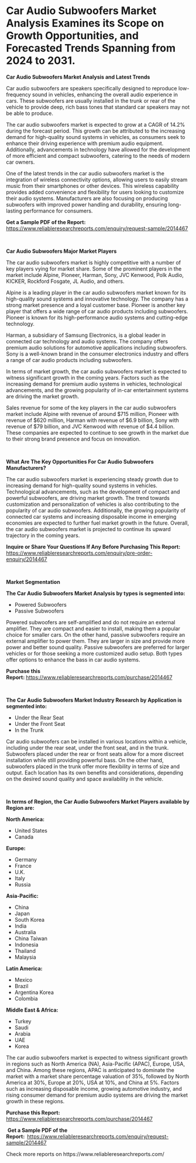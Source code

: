 <p><h1>Car Audio Subwoofers Market Analysis Examines its Scope on Growth Opportunities, and Forecasted Trends Spanning from 2024 to 2031.</h1></p><p><strong>Car Audio Subwoofers Market Analysis and Latest Trends</strong></p>
<p><p>Car audio subwoofers are speakers specifically designed to reproduce low-frequency sound in vehicles, enhancing the overall audio experience in cars. These subwoofers are usually installed in the trunk or rear of the vehicle to provide deep, rich bass tones that standard car speakers may not be able to produce.</p><p>The car audio subwoofers market is expected to grow at a CAGR of 14.2% during the forecast period. This growth can be attributed to the increasing demand for high-quality sound systems in vehicles, as consumers seek to enhance their driving experience with premium audio equipment. Additionally, advancements in technology have allowed for the development of more efficient and compact subwoofers, catering to the needs of modern car owners.</p><p>One of the latest trends in the car audio subwoofers market is the integration of wireless connectivity options, allowing users to easily stream music from their smartphones or other devices. This wireless capability provides added convenience and flexibility for users looking to customize their audio systems. Manufacturers are also focusing on producing subwoofers with improved power handling and durability, ensuring long-lasting performance for consumers.</p></p>
<p><strong>Get a Sample PDF of the Report:&nbsp;</strong> <a href="https://www.reliableresearchreports.com/enquiry/request-sample/2014467">https://www.reliableresearchreports.com/enquiry/request-sample/2014467</a></p>
<p>&nbsp;</p>
<p><strong>Car Audio Subwoofers Major Market Players</strong></p>
<p><p>The car audio subwoofers market is highly competitive with a number of key players vying for market share. Some of the prominent players in the market include Alpine, Pioneer, Harman, Sony, JVC Kenwood, Polk Audio, KICKER, Rockford Fosgate, JL Audio, and others.</p><p>Alpine is a leading player in the car audio subwoofers market known for its high-quality sound systems and innovative technology. The company has a strong market presence and a loyal customer base. Pioneer is another key player that offers a wide range of car audio products including subwoofers. Pioneer is known for its high-performance audio systems and cutting-edge technology.</p><p>Harman, a subsidiary of Samsung Electronics, is a global leader in connected car technology and audio systems. The company offers premium audio solutions for automotive applications including subwoofers. Sony is a well-known brand in the consumer electronics industry and offers a range of car audio products including subwoofers.</p><p>In terms of market growth, the car audio subwoofers market is expected to witness significant growth in the coming years. Factors such as the increasing demand for premium audio systems in vehicles, technological advancements, and the growing popularity of in-car entertainment systems are driving the market growth.</p><p>Sales revenue for some of the key players in the car audio subwoofers market include Alpine with revenue of around $715 million, Pioneer with revenue of $620 million, Harman with revenue of $6.9 billion, Sony with revenue of $79 billion, and JVC Kenwood with revenue of $4.4 billion. These companies are expected to continue to see growth in the market due to their strong brand presence and focus on innovation.</p></p>
<p>&nbsp;</p>
<p><strong>What Are The Key Opportunities For Car Audio Subwoofers Manufacturers?</strong></p>
<p><p>The car audio subwoofers market is experiencing steady growth due to increasing demand for high-quality sound systems in vehicles. Technological advancements, such as the development of compact and powerful subwoofers, are driving market growth. The trend towards customization and personalization of vehicles is also contributing to the popularity of car audio subwoofers. Additionally, the growing popularity of connected car systems and increasing disposable income in emerging economies are expected to further fuel market growth in the future. Overall, the car audio subwoofers market is projected to continue its upward trajectory in the coming years.</p></p>
<p><strong>Inquire or Share Your Questions If Any Before Purchasing This Report:</strong> <a href="https://www.reliableresearchreports.com/enquiry/pre-order-enquiry/2014467">https://www.reliableresearchreports.com/enquiry/pre-order-enquiry/2014467</a></p>
<p>&nbsp;</p>
<p><strong>Market Segmentation</strong></p>
<p><strong>The Car Audio Subwoofers Market Analysis by types is segmented into:</strong></p>
<p><ul><li>Powered Subwoofers</li><li>Passive Subwoofers</li></ul></p>
<p><p>Powered subwoofers are self-amplified and do not require an external amplifier. They are compact and easier to install, making them a popular choice for smaller cars. On the other hand, passive subwoofers require an external amplifier to power them. They are larger in size and provide more power and better sound quality. Passive subwoofers are preferred for larger vehicles or for those seeking a more customized audio setup. Both types offer options to enhance the bass in car audio systems.</p></p>
<p><strong>Purchase this Report:&nbsp;</strong><a href="https://www.reliableresearchreports.com/purchase/2014467">https://www.reliableresearchreports.com/purchase/2014467</a></p>
<p>&nbsp;</p>
<p><strong>The Car Audio Subwoofers Market Industry Research by Application is segmented into:</strong></p>
<p><ul><li>Under the Rear Seat</li><li>Under the Front Seat</li><li>In the Trunk</li></ul></p>
<p><p>Car audio subwoofers can be installed in various locations within a vehicle, including under the rear seat, under the front seat, and in the trunk. Subwoofers placed under the rear or front seats allow for a more discreet installation while still providing powerful bass. On the other hand, subwoofers placed in the trunk offer more flexibility in terms of size and output. Each location has its own benefits and considerations, depending on the desired sound quality and space availability in the vehicle.</p></p>
<p>&nbsp;</p>
<p><strong>In terms of Region, the Car Audio Subwoofers Market Players available by Region are:</strong></p>
<p>
    <p> <strong> North America: </strong>
        <ul>
            <li>United States</li>
            <li>Canada</li>
        </ul>
        </p> 
    <p> <strong> Europe: </strong>
        <ul>
            <li>Germany</li>
            <li>France</li>
            <li>U.K.</li>
            <li>Italy</li>
            <li>Russia</li>
        </ul>
        </p> 
    <p> <strong> Asia-Pacific: </strong>
        <ul>
            <li>China</li>
            <li>Japan</li>
            <li>South Korea</li>
            <li>India</li>
            <li>Australia</li>
            <li>China Taiwan</li>
            <li>Indonesia</li>
            <li>Thailand</li>
            <li>Malaysia</li>
        </ul>
        </p> 
    <p> <strong> Latin America: </strong>
        <ul>
            <li>Mexico</li>
            <li>Brazil</li>
            <li>Argentina Korea</li>
            <li>Colombia</li>
        </ul>
        </p> 
    <p> <strong> Middle East & Africa: </strong>
        <ul>
            <li>Turkey</li>
            <li>Saudi</li>
            <li>Arabia</li>
            <li>UAE</li>
            <li>Korea</li>
        </ul>
    </p>
    </p>
<p><p>The car audio subwoofers market is expected to witness significant growth in regions such as North America (NA), Asia-Pacific (APAC), Europe, USA, and China. Among these regions, APAC is anticipated to dominate the market with a market share percentage valuation of 35%, followed by North America at 30%, Europe at 20%, USA at 10%, and China at 5%. Factors such as increasing disposable income, growing automotive industry, and rising consumer demand for premium audio systems are driving the market growth in these regions.</p></p>
<p><strong>Purchase this Report: </strong><a href="https://www.reliableresearchreports.com/purchase/2014467">https://www.reliableresearchreports.com/purchase/2014467</a></p>
<p>&nbsp;<strong>Get a Sample PDF of the Report:&nbsp;&nbsp;</strong><a href="https://www.reliableresearchreports.com/enquiry/request-sample/2014467">https://www.reliableresearchreports.com/enquiry/request-sample/2014467</a></p>
<p><strong></strong></p>
<p>Check more reports on https://www.reliableresearchreports.com/</p>